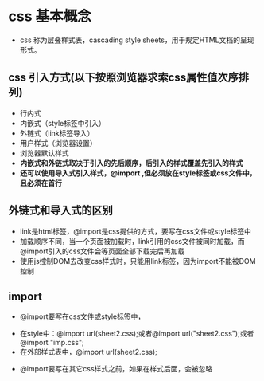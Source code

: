 # css 基本概念
* css 称为层叠样式表，cascading style sheets，用于规定HTML文档的呈现形式。

## css 引入方式(以下按照浏览器求索css属性值次序排列)
* 行内式
* 内嵌式（style标签中引入）
* 外链式（link标签导入）
* 用户样式（浏览器设置）
* 浏览器默认样式
* **内嵌式和外链式取决于引入的先后顺序，后引入的样式覆盖先引入的样式**
* **还可以使用导入式引入样式，@import ,但必须放在style标签或css文件中，且必须在首行**

## 外链式和导入式的区别
* link是html标签，@import是css提供的方式，要写在css文件或style标签中
* 加载顺序不同，当一个页面被加载时，link引用的css文件被同时加载，而@import引入的css文件会等页面全部下载完后再加载
* 使用js控制DOM去改变css样式时，只能用link标签，因为import不能被DOM控制

## import
* @import要写在css文件或style标签中，
 - 在style中：@import url(sheet2.css);或者@import url("sheet2.css");或者 @import "imp.css";
 - 在外部样式表中，@import url(sheet2.css);

* @import要写在其它css样式之前，如果在样式后面，会被忽略